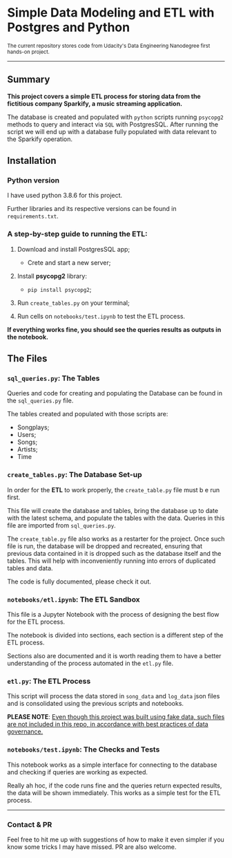 

# Simple Data Modeling and ETL with Postgres and Python

<small>The current repository stores code from Udacity's Data Engineering Nanodegree first hands-on project. </small>

***

## Summary
**This project covers a simple ETL process for storing data from the fictitious company Sparkify, a music streaming application.**

The database is created and populated with `python` scripts running `psycopg2` methods to query and interact via `SQL` with PostgresSQL. After running the script we will end up with a database fully populated with data relevant to the Sparkify operation.

## Installation

### Python version

I have used python 3.8.6 for this project.

Further libraries and its respective versions can be found in `requirements.txt`.


### A step-by-step guide to running the ETL:

1. Download and install PostgresSQL app;
    - Crete and start a new server;

2. Install **psycopg2** library:
   - `pip install psycopg2`;

3. Run `create_tables.py` on your terminal;

4. Run cells on `notebooks/test.ipynb` to test the ETL process.

**If everything works fine, you should see the queries results as outputs in the notebook.**

## The Files

### `sql_queries.py`: The Tables

Queries and code for creating and populating the Database can be found in the `sql_queries.py` file.

The tables created and populated with those scripts are:

- Songplays;
- Users;
- Songs;
- Artists;
- Time

### `create_tables.py`: The Database Set-up

In order for the **ETL** to work properly, the `create_table.py` file must b e run first.

This file will create the database and tables, bring the database up to date with the latest schema, and populate the tables with the data. Queries in this file are imported from `sql_queries.py`.

The `create_table.py` file also works as a restarter for the project. Once such file is run, the database will be dropped and recreated, ensuring that previous data contained in it is dropped such as the database itself and the tables. This will help with inconveniently running into errors of duplicated tables and data.

The code is fully documented, please check it out.

### `notebooks/etl.ipynb`: The ETL Sandbox

This file is a Jupyter Notebook with the process of designing the best flow for the ETL process.

The notebook is divided into sections, each section is a different step of the ETL process.

Sections also are documented and it is worth reading them to have a better understanding of the process automated in the `etl.py` file.

### `etl.py`: The ETL Process

This script will process the data stored in `song_data` and `log_data` json files and is consolidated using the previous scripts and notebooks.

**PLEASE NOTE**: <u>Even though this project was built using fake data, such files are not included in this repo, in accordance with best practices of data governance.</u>

### `notebooks/test.ipynb`: The Checks and Tests

This notebook works as a simple interface for connecting to the database and checking if queries are working as expected.

Really ah hoc, if the code runs fine and the queries return expected results, the data will be shown immediately. This works as a simple test for the ETL process.

***

### Contact & PR

Feel free to hit me up with suggestions of how to make it even simpler if you know some tricks I may have missed. PR are also welcome.








